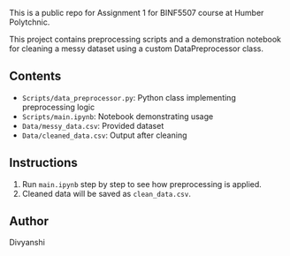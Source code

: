 This is a public repo for Assignment 1 for BINF5507 course at Humber Polytchnic.

This project contains preprocessing scripts and a demonstration notebook for cleaning a messy dataset using a custom DataPreprocessor class.

## Contents

- `Scripts/data_preprocessor.py`: Python class implementing preprocessing logic
- `Scripts/main.ipynb`: Notebook demonstrating usage
- `Data/messy_data.csv`: Provided dataset
- `Data/cleaned_data.csv`: Output after cleaning

## Instructions

1. Run `main.ipynb` step by step to see how preprocessing is applied.
2. Cleaned data will be saved as `clean_data.csv`.

## Author
Divyanshi
